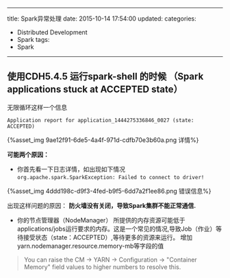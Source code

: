 ﻿----
title: Spark异常处理
date: 2015-10-14 17:54:00
updated:
categories: 
- Distributed Development
- Spark
tags:
- Spark
----

## 使用CDH5.4.5 运行spark-shell 的时候 （Spark applications stuck at ACCEPTED state）

无限循环这样一个信息
```
Application report for application_1444275336846_0027 (state: ACCEPTED)
```

{%asset_img 9ae12f91-6de5-4a4f-971d-cdfb70e3b60a.png 详情%}

**可能两个原因：**
* 你首先看一下日志详情，如出现如下情况`org.apache.spark.SparkException: Failed to connect to driver!`

{%asset_img 4ddd198c-d9f3-4fed-b9f5-6dd7a2f1ee86.png 错误信息%}

出现这样问题的原因： **防火墙没有关闭，导致Spark集群不能正常通信.**

* 你的节点管理器（NodeManager） 所提供的内存资源可能低于applications/jobs运行要求的内存。这是一个常见的情况,导致Job（作业）等待接受状态（state：ACCEPTED）,等待更多的资源来运行。
增加yarn.nodemanager.resource.memory-mb等字段的值
> You can raise the CM -> YARN -> Configuration -> "Container Memory" field values to higher numbers to resolve this.

